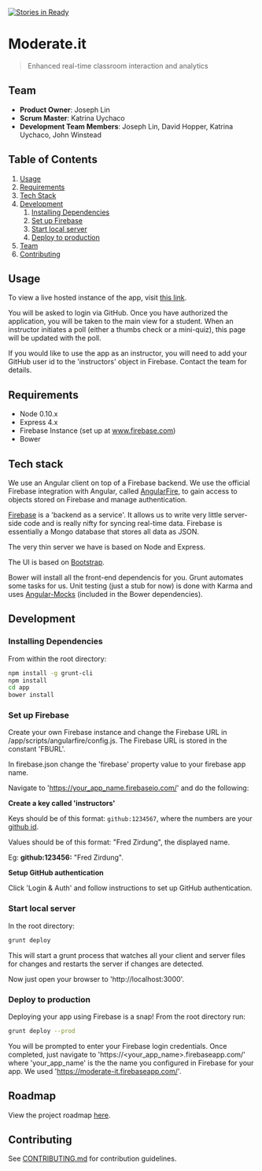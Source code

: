 [![Stories in Ready](https://badge.waffle.io/determinedWaffle/determinedWaffle.png?label=ready&title=Ready)](https://waffle.io/determinedWaffle/determinedWaffle)
# Moderate.it

> Enhanced real-time classroom interaction and analytics

## Team

  - __Product Owner__: Joseph Lin
  - __Scrum Master__: Katrina Uychaco
  - __Development Team Members__: Joseph Lin, David Hopper, Katrina Uychaco, John Winstead

## Table of Contents

1. [Usage](#Usage)
1. [Requirements](#requirements)
2. [Tech Stack](#tech-stack)
1. [Development](#development)
    1. [Installing Dependencies](#installing-dependencies)
    1. [Set up Firebase](#set-up-firebase)
    1. [Start local server](#start-local-server)
    1. [Deploy to production](#deploy-to-production)
1. [Team](#team)
1. [Contributing](#contributing)

## Usage

To view a live hosted instance of the app, visit [this link](https://moderate-it.firebaseapp.com/).

You will be asked to login via GitHub. Once you have authorized the application, you will be taken to the main view for a student. When an instructor initiates a poll (either a thumbs check or a mini-quiz), this page will be updated with the poll.

If you would like to use the app as an instructor, you will need to add your GitHub user id to the 'instructors' object in Firebase. Contact the team for details.

## Requirements

- Node 0.10.x
- Express 4.x
- Firebase Instance (set up at www.firebase.com)
- Bower

## Tech stack

We use an Angular client on top of a Firebase backend. We use the official Firebase integration with Angular, called [AngularFire](https://www.firebase.com/docs/web/libraries/angular/), to gain access to objects stored on Firebase and manage authentication. 

[Firebase](https://www.firebase.com/) is a 'backend as a service'. It allows us to write very little server-side code and is really nifty for syncing real-time data. Firebase is essentially a Mongo database that stores all data as JSON.

The very thin server we have is based on Node and Express.

The UI is based on [Bootstrap](http://getbootstrap.com/).

Bower will install all the front-end dependencis for you. Grunt automates some tasks for us. Unit testing (just a stub for now) is done with Karma and uses [Angular-Mocks](https://github.com/angular/bower-angular-mocks) (included in the Bower dependencies).

## Development

### Installing Dependencies

From within the root directory:

```sh
npm install -g grunt-cli
npm install
cd app
bower install
```

### Set up Firebase

Create your own Firebase instance and change the Firebase URL in /app/scripts/angularfire/config.js. The Firebase URL is stored in the constant 'FBURL'. 

In firebase.json change the 'firebase' property value to your firebase app name.

Navigate to 'https://your_app_name.firebaseio.com/' and do the following: 

**Create a key called 'instructors'**

Keys should be of this format: `github:1234567`, where the numbers are your [github id](http://caius.github.io/github_id/).

Values should be of this format: "Fred Zirdung", the displayed name.

Eg: **github:123456:** "Fred Zirdung".

**Setup GitHub authentication**

Click 'Login & Auth' and follow instructions to set up GitHub authentication.

### Start local server

In the root directory:

```sh
grunt deploy
```

This will start a grunt process that watches all your client and server files for changes and restarts the server if changes are detected.

Now just open your browser to 'http://localhost:3000'.

### Deploy to production

Deploying your app using Firebase is a snap! From the root directory run:

```sh
grunt deploy --prod
```

You will be prompted to enter your Firebase login credentials. Once completed, just navigate to 'https://\<your_app_name\>.firebaseapp.com/' where 'your_app_name' is the the name you configured in Firebase for your app. We used 'https://moderate-it.firebaseapp.com/'.


## Roadmap

View the project roadmap [here](https://github.com/Lusty-Lobster/determinedWaffle/issues).


## Contributing

See [CONTRIBUTING.md](https://github.com/Lusty-Lobster/determinedWaffle/blob/master/_CONTRIBUTING.md) for contribution guidelines.

